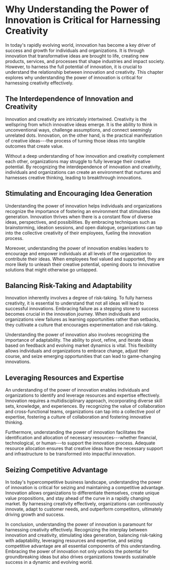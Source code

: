 Why Understanding the Power of Innovation is Critical for Harnessing Creativity
==========================================================================================

In today's rapidly evolving world, innovation has become a key driver of success and growth for individuals and organizations. It is through innovation that transformative ideas are brought to life, creating new products, services, and processes that shape industries and impact society. However, to harness the full potential of innovation, it is crucial to understand the relationship between innovation and creativity. This chapter explores why understanding the power of innovation is critical for harnessing creativity effectively.

The Interdependence of Innovation and Creativity
------------------------------------------------

Innovation and creativity are intricately intertwined. Creativity is the wellspring from which innovative ideas emerge. It is the ability to think in unconventional ways, challenge assumptions, and connect seemingly unrelated dots. Innovation, on the other hand, is the practical manifestation of creative ideas---the process of turning those ideas into tangible outcomes that create value.

Without a deep understanding of how innovation and creativity complement each other, organizations may struggle to fully leverage their creative potential. By recognizing the interdependence of innovation and creativity, individuals and organizations can create an environment that nurtures and harnesses creative thinking, leading to breakthrough innovations.

Stimulating and Encouraging Idea Generation
-------------------------------------------

Understanding the power of innovation helps individuals and organizations recognize the importance of fostering an environment that stimulates idea generation. Innovation thrives when there is a constant flow of diverse ideas, perspectives, and possibilities. By embracing techniques such as brainstorming, ideation sessions, and open dialogue, organizations can tap into the collective creativity of their employees, fueling the innovation process.

Moreover, understanding the power of innovation enables leaders to encourage and empower individuals at all levels of the organization to contribute their ideas. When employees feel valued and supported, they are more likely to unleash their creative potential, opening doors to innovative solutions that might otherwise go untapped.

Balancing Risk-Taking and Adaptability
--------------------------------------

Innovation inherently involves a degree of risk-taking. To fully harness creativity, it is essential to understand that not all ideas will lead to successful innovations. Embracing failure as a stepping stone to success becomes crucial in the innovation journey. When individuals and organizations view failures as learning opportunities rather than setbacks, they cultivate a culture that encourages experimentation and risk-taking.

Understanding the power of innovation also involves recognizing the importance of adaptability. The ability to pivot, refine, and iterate ideas based on feedback and evolving market dynamics is vital. This flexibility allows individuals and organizations to embrace change, adjust their course, and seize emerging opportunities that can lead to game-changing innovations.

Leveraging Resources and Expertise
----------------------------------

An understanding of the power of innovation enables individuals and organizations to identify and leverage resources and expertise effectively. Innovation requires a multidisciplinary approach, incorporating diverse skill sets, knowledge, and experiences. By recognizing the value of collaboration and cross-functional teams, organizations can tap into a collective pool of expertise, fostering a culture of collaboration and fostering innovative thinking.

Furthermore, understanding the power of innovation facilitates the identification and allocation of necessary resources---whether financial, technological, or human---to support the innovation process. Adequate resource allocation ensures that creative ideas have the necessary support and infrastructure to be transformed into impactful innovation.

Seizing Competitive Advantage
-----------------------------

In today's hypercompetitive business landscape, understanding the power of innovation is critical for seizing and maintaining a competitive advantage. Innovation allows organizations to differentiate themselves, create unique value propositions, and stay ahead of the curve in a rapidly changing market. By harnessing creativity effectively, organizations can continuously innovate, adapt to customer needs, and outperform competitors, ultimately driving growth and success.

In conclusion, understanding the power of innovation is paramount for harnessing creativity effectively. Recognizing the interplay between innovation and creativity, stimulating idea generation, balancing risk-taking with adaptability, leveraging resources and expertise, and seizing competitive advantage are all essential components of this understanding. Embracing the power of innovation not only unlocks the potential for groundbreaking ideas but also drives organizations towards sustainable success in a dynamic and evolving world.
